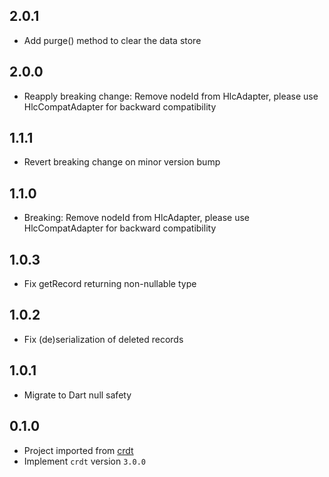 ## 2.0.1
- Add purge() method to clear the data store

## 2.0.0
- Reapply breaking change: Remove nodeId from HlcAdapter, please use HlcCompatAdapter for backward compatibility

## 1.1.1
- Revert breaking change on minor version bump

## 1.1.0
- Breaking: Remove nodeId from HlcAdapter, please use HlcCompatAdapter for backward compatibility

## 1.0.3
- Fix getRecord returning non-nullable type

## 1.0.2
- Fix (de)serialization of deleted records

## 1.0.1
- Migrate to Dart null safety

## 0.1.0
- Project imported from [crdt](https://github.com/cachapa/crdt)
- Implement `crdt` version `3.0.0`
